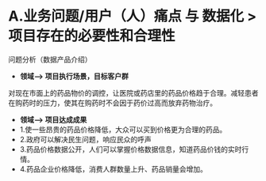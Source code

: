 # A.业务问题/用户（人）痛点 与 数据化 > 项目存在的必要性和合理性
问题分析（数据产品介绍）

   * **领域--> 项目执行场景，目标客户群**
   
   对现在市面上的药品物价的调控，让医院或药店里的药品价格趋于合理。减轻患者在购药时的压力，使其在购药时不会因于药价过高而放弃药物治疗。
   
   * **领域--> 项目达成成果**
   * 1.使一些昂贵的药品价格降低，大众可以买到价格更为合理的药品。
   * 2.政府可以解决民生问题，响应民众的呼声
   * 3.药品价格数据公开，人们可以掌握价格数据信息，知道药品价钱的实时行情。
   * 4.药品企业价格降低，消费人群数量上升、药品销量会增加。
